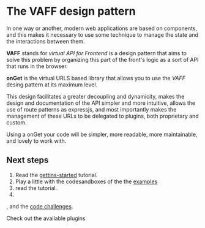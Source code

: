 # The VAFF design pattern

In one way or another, modern web applications are based on components, and this makes it necessary to use some technique to manage the state and the interactions between them.

**VAFF** stands for *virtual API for Frontend* is a design pattern that aims to solve this problem by organizing this part of the front's logic as a sort of API that runs in the browser.

**onGet** is the virtual URLS based library that allows you to use the *VAFF* desing pattern at its maximum level.

This design facilitates a greater decoupling and dynamicity, makes the design and documentation of the API simpler and more intuitive, allows the use of route patterns as expressjs, and most importantly makes the management of these URLs to be delegated to plugins, both proprietary and custom.

Using a onGet your code will be simpler, more readable, more maintainable, and lovely to work with.

## Next steps

1. Read the [gettins-started](/gettingStarted) tutorial.
2. Play a little with the codesandboxes of the the [examples](../examples)
3. read the [](/plugins-quick-view) tutorial.
4.
, and the [code challenges](../codingChallenges).

Check out the available plugins
